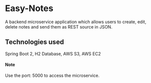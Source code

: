 # Easy-Notes

A backend microservice application which allows users to create, edit, delete notes and send them as REST source in JSON.

## Technologies used

Spring Boot 2, H2 Database, AWS S3, AWS EC2

#### Note
Use the port: 5000 to access the microservice.
